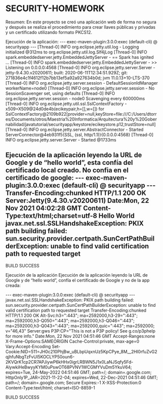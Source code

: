 # SECURITY-HOMEWORK
Resumen:
En este proyecto se creó una aplicación web de forma no segura y después se realiza el procedimiento para crear llaves públicas y privadas y un certificado utilizando formato PKCS12.

Ejecución de la aplicación:
--- exec-maven-plugin:3.0.0:exec (default-cli) @ securityapp ---
[Thread-0] INFO org.eclipse.jetty.util.log - Logging initialized @312ms to org.eclipse.jetty.util.log.Slf4jLog
[Thread-0] INFO spark.embeddedserver.jetty.EmbeddedJettyServer - == Spark has ignited ...
[Thread-0] INFO spark.embeddedserver.jetty.EmbeddedJettyServer - >> Listening on 0.0.0.0:4568
[Thread-0] INFO org.eclipse.jetty.server.Server - jetty-9.4.30.v20200611; built: 2020-06-11T12:34:51.929Z; git: 271836e4c1f4612f12b7bb13ef5a92a927634b0d; jvm 11.0.13+10-LTS-370
[Thread-0] INFO org.eclipse.jetty.server.session - DefaultSessionIdManager workerName=node0
[Thread-0] INFO org.eclipse.jetty.server.session - No SessionScavenger set, using defaults
[Thread-0] INFO org.eclipse.jetty.server.session - node0 Scavenging every 600000ms
[Thread-0] INFO org.eclipse.jetty.util.ssl.SslContextFactory - x509=X509@24d0de4b(ecikeypair,h=[],w=[]) for SslContextFactory@2109b922[provider=null,keyStore=file:///C:/Users/dtorres/Documents/otros/Maestria%20Informatica/Arquitectura%20y%20Gobernabilidad/javatutorial/securityapp/keystore/ecikeystore.p12,trustStore=null]
[Thread-0] INFO org.eclipse.jetty.server.AbstractConnector - Started ServerConnector@4eb931f5{SSL, (ssl, http/1.1)}{0.0.0.0:4568}
[Thread-0] INFO org.eclipse.jetty.server.Server - Started @1733ms 

 
Ejecución de la aplicación leyendo la URL de Google y de “hello world”, esta confía del certificado local creado. No confia en el certificado de google: 
--- exec-maven-plugin:3.0.0:exec (default-cli) @ securityapp ---
Transfer-Encoding:chunked
HTTP/1.1 200 OK
Server:Jetty(9.4.30.v20200611)
Date:Mon, 22 Nov 2021 04:02:28 GMT
Content-Type:text/html;charset=utf-8
Hello World
javax.net.ssl.SSLHandshakeException: PKIX path building failed: sun.security.provider.certpath.SunCertPathBuilderException: unable to find valid certification path to requested target
------------------------------------------------------------------------
BUILD SUCCESS






Ejecución de la aplicación Ejecución de la aplicación leyendo la URL de Google y de “hello world”, confía el certificado de Google y no de la app creada:

--- exec-maven-plugin:3.0.0:exec (default-cli) @ securityapp ---
javax.net.ssl.SSLHandshakeException: PKIX path building failed: sun.security.provider.certpath.SunCertPathBuilderException: unable to find valid certification path to requested target
Transfer-Encoding:chunked
HTTP/1.1 200 OK
Alt-Svc:h3=":443"; ma=2592000,h3-29=":443"; ma=2592000,h3-Q050=":443"; ma=2592000,h3-Q046=":443"; ma=2592000,h3-Q043=":443"; ma=2592000,quic=":443"; ma=2592000; v="46,43"
Server:gws
P3P:CP="This is not a P3P policy! See g.co/p3phelp for more info."
Date:Mon, 22 Nov 2021 04:51:46 GMT
Accept-Ranges:none
X-Frame-Options:SAMEORIGIN
Cache-Control:private, max-age=0
Vary:Accept-Encoding
Set-Cookie:NID=511=JH0c210PhjBw_uBLbpUqxnUz5KpCPye_8M__2HI0rfuZvG2qjhfuNbgTzFvUI5KOCLYP50oun6-2KVQrK1cp2CR7APJiywP6kHHx0igrLRBWN5J1x0LaNJSqfy5Fd-AlywkiHeBwyyKYM0uPswOT68PVNV1WCGMYVuDm5YkuV64; expires=Tue, 24-May-2022 04:51:46 GMT; path=/; domain=.google.com; HttpOnly1P_JAR=2021-11-22-04; expires=Wed, 22-Dec-2021 04:51:46 GMT; path=/; domain=.google.com; Secure
Expires:-1
X-XSS-Protection:0
Content-Type:text/html; charset=ISO-8859-1
<!doctype html><html itemscope="" itemtype="http://schema.org/WebPage" lang="es-419"><head><meta content="text/html; charset=UTF-8" http-equiv="Content-Type"><meta content="/images/branding/googleg/1x/googleg_standard_color_128dp.png" itemprop="image"><title>Google</title><script nonce="92yW6FUvI/+QQ41FD86OeA==">(function(){window.google={kEI:'4iGbYcn-J9a1qtsP7OGUmA4',kEXPI:'0,202372,1100164,56873,1710,4348,207,4804,2316,383,246,5,1354,4012,1239,1122515,1197725,329542,51223,16115,28684,17572,4859,1361,9291,3028,17580,4020,978,13228,3847,4192,6430,21822,920,5080,1593,1279,2212,530,149,1103,840,1983,213,4101,3514,606,2023,1777,520,14670,3229,2844,7,5598,6755,5096,15767,554,907,2,941,15756,3,346,230,6460,148,12314,1661,4,1528,2304,7039,4683,18351,2039,2658,6701,654,32,11010,2618,1592,713,2132,16786,422,2100,3293,2542,4094,3140,6,906,3,3541,1,16524,283,912,5994,15329,2,3110,2,15953,3909,162,246,1272,743,5853,9454,1009,1160,1267,5433,2377,2721,14171,4126,2,6,2,7717,4568,2577,3124,286,265,1113,1363,1562,2,1,3,2594,3866,2,7583,545,2172,2020,2,596,437,5385,2,6,2,794,5453,195,2578,69,4678,2,1741,5,692,15,286,1253,874,4,2,497,1266,3,2,20,3,2,121,11,1632,901,222,261,905,454,494,83,32,3,965,27,99,53,65,463,511,189,4,45,31,369,110,2,2,1,332,864,2,209,852,749,443,1374,104,844,1369,35,3613,166,141,95,125,185,147,113,602,720,538,401,179,2,957,4,81,5,334,730,4,216,2,682,1236,779,891,2,2,7,2,2,5,2,4,2,10,3,1,990,455,526,111,258,744,127,6,2,14,311,24,2,404,224,5,705,391,1166,281,374,299,1591,497,5529342,101,345,314,134,30,6,5995865,519,212,2800485,882,444,1,2,80,1,1796,1,9,2553,1,748,141,795,563,1,4265,1,1,2,1331,4142,2609,155,17,13,72,139,4,2,20,2,169,13,19,46,5,39,96,548,29,2,2,1,2,1,2,2,7,4,1,2,2,2,2,2,2,353,513,186,1,1,158,3,2,2,2,2,2,4,2,3,3,269,551,478,304,133,4,71,10,8,11,1,7,3,20,10,3,19,23953090,4041351,338,3,2414,1008,483,9,1435,157,1360,1129,2,6061,620,112,832527',kBL:'YuPY'};google.sn='webhp';google.kHL='es-419';})();(function(){
(function(){google.jl={attn:false,blt:'none',chnk:0,dw:false,dwu:true,emtn:0,end:0,ine:false,lls:'default',pdt:0,rep:0,snet:true,strt:0,ubm:false,uwp:true};})();(function(){var pmc='{\x22d\x22:{},\x22sb_he\x22:{\x22agen\x22:false,\x22cgen\x22:false,\x22client\x22:\x22heirloom-hp\x22,\x22dh\x22:true,\x22dhqt\x22:true,\x22ds\x22:\x22\x22,\x22ffql\x22:\x22es\x22,\x22fl\x22:true,\x22host\x22:\x22google.com\x22,\x22isbh\x22:28,\x22jsonp\x22:true,\x22msgs\x22:{\x22cibl\x22:\x22Borrar búsqueda\x22,\x22dym\x22:\x22Quizás quisiste decir:\x22,\x22lcky\x22:\x22Me siento con suerte\x22,\x22lml\x22:\x22Más información\x22,\x22oskt\x22:\x22Herramientas de captura de texto\x22,\x22psrc\x22:\x22Se ha eliminado esta búsqueda de tu \\u003Ca href\x3d\\\x22/history\\\x22\\u003EHistorial web\\u003C/a\\u003E\x22,\x22psrl\x22:\x22Eliminar\x22,\x22sbit\x22:\x22Buscar por imágenes\x22,\x22srch\x22:\x22Buscar con Google\x22},\x22ovr\x22:{},\x22pq\x22:\x22\x22,\x22refpd\x22:true,\x22rfs\x22:[],\x22sbas\x22:\x220 3px 8px 0 rgba(0,0,0,0.2),0 0 0 1px rgba(0,0,0,0.08)\x22,\x22sbpl\x22:16,\x22sbpr\x22:16,\x22scd\x22:10,\x22stok\x22:\x22BinMyNHsI-PPcVGCFAb0CtGJw0c\x22,\x22uhde\x22:false}}';google.pmc=JSON.parse(pmc);})();</script>        </body></html>
------------------------------------------------------------------------
BUILD SUCCESS


